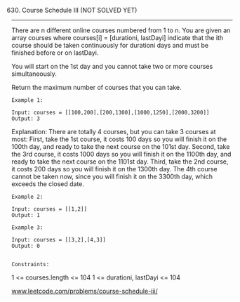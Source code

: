 630. Course Schedule III (NOT SOLVED YET)
***

There are n different online courses numbered from 1 to n. You are given an array courses where courses[i] = [durationi, lastDayi] indicate that the ith course should be taken continuously for durationi days and must be finished before or on lastDayi.

You will start on the 1st day and you cannot take two or more courses simultaneously.

Return the maximum number of courses that you can take.


````
Example 1:

Input: courses = [[100,200],[200,1300],[1000,1250],[2000,3200]]
Output: 3
````
Explanation:
There are totally 4 courses, but you can take 3 courses at most:
First, take the 1st course, it costs 100 days so you will finish it on the 100th day, and ready to take the next course on the 101st day.
Second, take the 3rd course, it costs 1000 days so you will finish it on the 1100th day, and ready to take the next course on the 1101st day.
Third, take the 2nd course, it costs 200 days so you will finish it on the 1300th day.
The 4th course cannot be taken now, since you will finish it on the 3300th day, which exceeds the closed date.
````
Example 2:

Input: courses = [[1,2]]
Output: 1
````
````
Example 3:

Input: courses = [[3,2],[4,3]]
Output: 0


Constraints:
````
1 <= courses.length <= 104
1 <= durationi, lastDayi <= 104

www.leetcode.com/problems/course-schedule-iii/